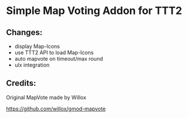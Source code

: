 Simple Map Voting Addon for TTT2
===

Changes:
---
+ display Map-Icons
+ use TTT2 API to load Map-Icons
+ auto mapvote on timeout/max round
+ ulx integration

Credits:
---
Original MapVote made by Willox

https://github.com/willox/gmod-mapvote
